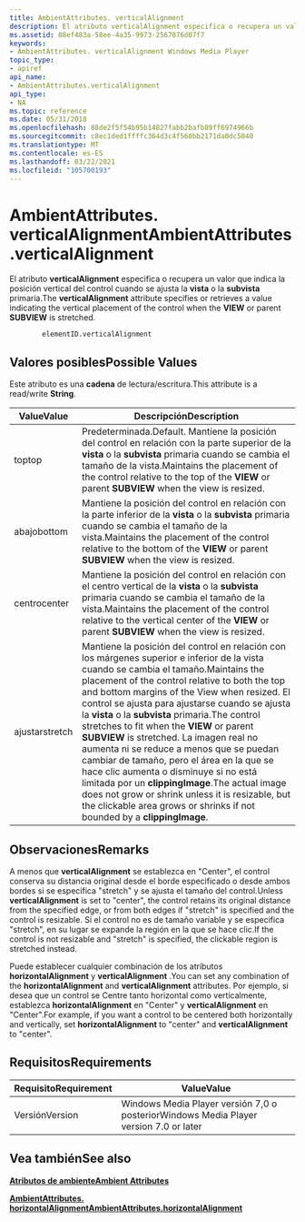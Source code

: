 ```yaml
---
title: AmbientAttributes. verticalAlignment
description: El atributo verticalAlignment especifica o recupera un valor que indica la posición vertical del control cuando se ajusta la vista o la subvista primaria.
ms.assetid: 08ef483a-58ee-4a35-9973-2567076d07f7
keywords:
- AmbientAttributes. verticalAlignment Windows Media Player
topic_type:
- apiref
api_name:
- AmbientAttributes.verticalAlignment
api_type:
- NA
ms.topic: reference
ms.date: 05/31/2018
ms.openlocfilehash: 88de2f5f54b95b14827fabb2bafb89ff6974966b
ms.sourcegitcommit: c8ec1ded1ffffc364d3c4f560bb2171da0dc5040
ms.translationtype: MT
ms.contentlocale: es-ES
ms.lasthandoff: 03/22/2021
ms.locfileid: "105700193"
---
```

# <a name="ambientattributesverticalalignment"></a><span data-ttu-id="cca2c-104">AmbientAttributes. verticalAlignment</span><span class="sxs-lookup"><span data-stu-id="cca2c-104">AmbientAttributes.verticalAlignment</span></span>

<span data-ttu-id="cca2c-105">El atributo **verticalAlignment** especifica o recupera un valor que indica la posición vertical del control cuando se ajusta la **vista** o la **subvista** primaria.</span><span class="sxs-lookup"><span data-stu-id="cca2c-105">The **verticalAlignment** attribute specifies or retrieves a value indicating the vertical placement of the control when the **VIEW** or parent **SUBVIEW** is stretched.</span></span>

``` syntax
        elementID.verticalAlignment
```

## <a name="possible-values"></a><span data-ttu-id="cca2c-106">Valores posibles</span><span class="sxs-lookup"><span data-stu-id="cca2c-106">Possible Values</span></span>

<span data-ttu-id="cca2c-107">Este atributo es una **cadena** de lectura/escritura.</span><span class="sxs-lookup"><span data-stu-id="cca2c-107">This attribute is a read/write **String**.</span></span>



| <span data-ttu-id="cca2c-108">Value</span><span class="sxs-lookup"><span data-stu-id="cca2c-108">Value</span></span>   | <span data-ttu-id="cca2c-109">Descripción</span><span class="sxs-lookup"><span data-stu-id="cca2c-109">Description</span></span>                                                                                                                                                                                                                                                                                                                                     |
|---------|-------------------------------------------------------------------------------------------------------------------------------------------------------------------------------------------------------------------------------------------------------------------------------------------------------------------------------------------------|
| <span data-ttu-id="cca2c-110">top</span><span class="sxs-lookup"><span data-stu-id="cca2c-110">top</span></span>     | <span data-ttu-id="cca2c-111">Predeterminada.</span><span class="sxs-lookup"><span data-stu-id="cca2c-111">Default.</span></span> <span data-ttu-id="cca2c-112">Mantiene la posición del control en relación con la parte superior de la **vista** o la **subvista** primaria cuando se cambia el tamaño de la vista.</span><span class="sxs-lookup"><span data-stu-id="cca2c-112">Maintains the placement of the control relative to the top of the **VIEW** or parent **SUBVIEW** when the view is resized.</span></span>                                                                                                                                                                                                             |
| <span data-ttu-id="cca2c-113">abajo</span><span class="sxs-lookup"><span data-stu-id="cca2c-113">bottom</span></span>  | <span data-ttu-id="cca2c-114">Mantiene la posición del control en relación con la parte inferior de la **vista** o la **subvista** primaria cuando se cambia el tamaño de la vista.</span><span class="sxs-lookup"><span data-stu-id="cca2c-114">Maintains the placement of the control relative to the bottom of the **VIEW** or parent **SUBVIEW** when the view is resized.</span></span>                                                                                                                                                                                                                   |
| <span data-ttu-id="cca2c-115">centro</span><span class="sxs-lookup"><span data-stu-id="cca2c-115">center</span></span>  | <span data-ttu-id="cca2c-116">Mantiene la posición del control en relación con el centro vertical de la **vista** o la **subvista** primaria cuando se cambia el tamaño de la vista.</span><span class="sxs-lookup"><span data-stu-id="cca2c-116">Maintains the placement of the control relative to the vertical center of the **VIEW** or parent **SUBVIEW** when the view is resized.</span></span>                                                                                                                                                                                                          |
| <span data-ttu-id="cca2c-117">ajustar</span><span class="sxs-lookup"><span data-stu-id="cca2c-117">stretch</span></span> | <span data-ttu-id="cca2c-118">Mantiene la posición del control en relación con los márgenes superior e inferior de la vista cuando se cambia el tamaño.</span><span class="sxs-lookup"><span data-stu-id="cca2c-118">Maintains the placement of the control relative to both the top and bottom margins of the View when resized.</span></span> <span data-ttu-id="cca2c-119">El control se ajusta para ajustarse cuando se ajusta la **vista** o la **subvista** primaria.</span><span class="sxs-lookup"><span data-stu-id="cca2c-119">The control stretches to fit when the **VIEW** or parent **SUBVIEW** is stretched.</span></span> <span data-ttu-id="cca2c-120">La imagen real no aumenta ni se reduce a menos que se puedan cambiar de tamaño, pero el área en la que se hace clic aumenta o disminuye si no está limitada por un **clippingImage**.</span><span class="sxs-lookup"><span data-stu-id="cca2c-120">The actual image does not grow or shrink unless it is resizable, but the clickable area grows or shrinks if not bounded by a **clippingImage**.</span></span> |



 

## <a name="remarks"></a><span data-ttu-id="cca2c-121">Observaciones</span><span class="sxs-lookup"><span data-stu-id="cca2c-121">Remarks</span></span>

<span data-ttu-id="cca2c-122">A menos que **verticalAlignment** se establezca en "Center", el control conserva su distancia original desde el borde especificado o desde ambos bordes si se especifica "stretch" y se ajusta el tamaño del control.</span><span class="sxs-lookup"><span data-stu-id="cca2c-122">Unless **verticalAlignment** is set to "center", the control retains its original distance from the specified edge, or from both edges if "stretch" is specified and the control is resizable.</span></span> <span data-ttu-id="cca2c-123">Si el control no es de tamaño variable y se especifica "stretch", en su lugar se expande la región en la que se hace clic.</span><span class="sxs-lookup"><span data-stu-id="cca2c-123">If the control is not resizable and "stretch" is specified, the clickable region is stretched instead.</span></span>

<span data-ttu-id="cca2c-124">Puede establecer cualquier combinación de los atributos **horizontalAlignment** y **verticalAlignment** .</span><span class="sxs-lookup"><span data-stu-id="cca2c-124">You can set any combination of the **horizontalAlignment** and **verticalAlignment** attributes.</span></span> <span data-ttu-id="cca2c-125">Por ejemplo, si desea que un control se Centre tanto horizontal como verticalmente, establezca **horizontalAlignment** en "Center" y **verticalAlignment** en "Center".</span><span class="sxs-lookup"><span data-stu-id="cca2c-125">For example, if you want a control to be centered both horizontally and vertically, set **horizontalAlignment** to "center" and **verticalAlignment** to "center".</span></span>

## <a name="requirements"></a><span data-ttu-id="cca2c-126">Requisitos</span><span class="sxs-lookup"><span data-stu-id="cca2c-126">Requirements</span></span>



| <span data-ttu-id="cca2c-127">Requisito</span><span class="sxs-lookup"><span data-stu-id="cca2c-127">Requirement</span></span> | <span data-ttu-id="cca2c-128">Value</span><span class="sxs-lookup"><span data-stu-id="cca2c-128">Value</span></span> |
|--------------------|------------------------------------------------------|
| <span data-ttu-id="cca2c-129">Versión</span><span class="sxs-lookup"><span data-stu-id="cca2c-129">Version</span></span><br/> | <span data-ttu-id="cca2c-130">Windows Media Player versión 7,0 o posterior</span><span class="sxs-lookup"><span data-stu-id="cca2c-130">Windows Media Player version 7.0 or later</span></span><br/> |



## <a name="see-also"></a><span data-ttu-id="cca2c-131">Vea también</span><span class="sxs-lookup"><span data-stu-id="cca2c-131">See also</span></span>

<dl> <dt>

[<span data-ttu-id="cca2c-132">**Atributos de ambiente**</span><span class="sxs-lookup"><span data-stu-id="cca2c-132">**Ambient Attributes**</span></span>](ambient-attributes.md)
</dt> <dt>

[<span data-ttu-id="cca2c-133">**AmbientAttributes. horizontalAlignment**</span><span class="sxs-lookup"><span data-stu-id="cca2c-133">**AmbientAttributes.horizontalAlignment**</span></span>](ambientattributes-horizontalalignment.md)
</dt> </dl>

 

 





